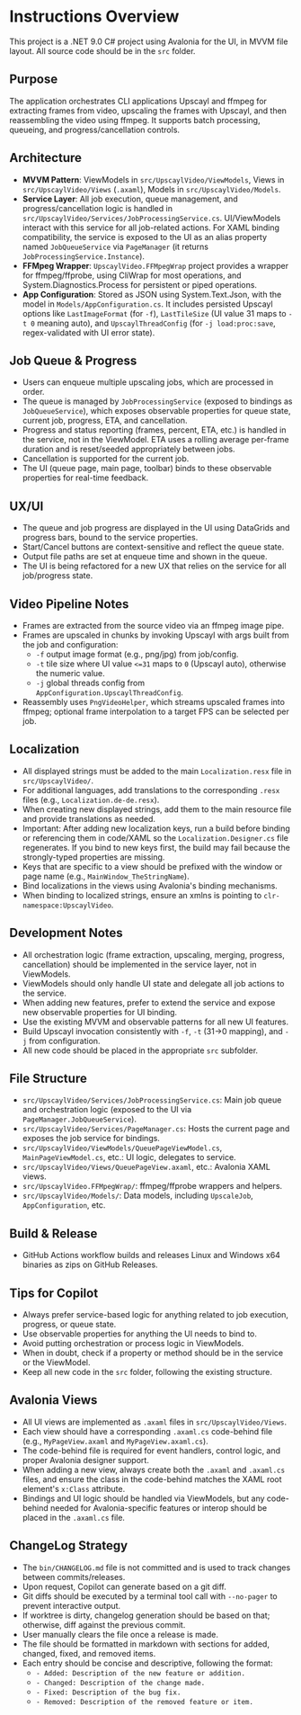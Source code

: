 # Instructions Overview

This project is a .NET 9.0 C# project using Avalonia for the UI, in MVVM file layout. All source code should be in the `src` folder.

## Purpose

The application orchestrates CLI applications Upscayl and ffmpeg for extracting frames from video, upscaling the frames with Upscayl, and then reassembling the video using ffmpeg. It supports batch processing, queueing, and progress/cancellation controls.

## Architecture

- **MVVM Pattern**: ViewModels in `src/UpscaylVideo/ViewModels`, Views in `src/UpscaylVideo/Views` (`.axaml`), Models in `src/UpscaylVideo/Models`.
- **Service Layer**: All job execution, queue management, and progress/cancellation logic is handled in `src/UpscaylVideo/Services/JobProcessingService.cs`. UI/ViewModels interact with this service for all job-related actions. For XAML binding compatibility, the service is exposed to the UI as an alias property named `JobQueueService` via `PageManager` (it returns `JobProcessingService.Instance`).
- **FFMpeg Wrapper**: `UpscaylVideo.FFMpegWrap` project provides a wrapper for ffmpeg/ffprobe, using CliWrap for most operations, and System.Diagnostics.Process for persistent or piped operations.
- **App Configuration**: Stored as JSON using System.Text.Json, with the model in `Models/AppConfiguration.cs`. It includes persisted Upscayl options like `LastImageFormat` (for `-f`), `LastTileSize` (UI value 31 maps to `-t 0` meaning auto), and `UpscaylThreadConfig` (for `-j load:proc:save`, regex-validated with UI error state).

## Job Queue & Progress

- Users can enqueue multiple upscaling jobs, which are processed in order.
- The queue is managed by `JobProcessingService` (exposed to bindings as `JobQueueService`), which exposes observable properties for queue state, current job, progress, ETA, and cancellation.
- Progress and status reporting (frames, percent, ETA, etc.) is handled in the service, not in the ViewModel. ETA uses a rolling average per-frame duration and is reset/seeded appropriately between jobs.
- Cancellation is supported for the current job.
- The UI (queue page, main page, toolbar) binds to these observable properties for real-time feedback.

## UX/UI

- The queue and job progress are displayed in the UI using DataGrids and progress bars, bound to the service properties.
- Start/Cancel buttons are context-sensitive and reflect the queue state.
- Output file paths are set at enqueue time and shown in the queue.
- The UI is being refactored for a new UX that relies on the service for all job/progress state.

## Video Pipeline Notes

- Frames are extracted from the source video via an ffmpeg image pipe.
- Frames are upscaled in chunks by invoking Upscayl with args built from the job and configuration:
  - `-f` output image format (e.g., png/jpg) from job/config.
  - `-t` tile size where UI value `<=31` maps to `0` (Upscayl auto), otherwise the numeric value.
  - `-j` global threads config from `AppConfiguration.UpscaylThreadConfig`.
- Reassembly uses `PngVideoHelper`, which streams upscaled frames into ffmpeg; optional frame interpolation to a target FPS can be selected per job.

## Localization

- All displayed strings must be added to the main `Localization.resx` file in `src/UpscaylVideo/`.
- For additional languages, add translations to the corresponding `.resx` files (e.g., `Localization.de-de.resx`).
- When creating new displayed strings, add them to the main resource file and provide translations as needed.
- Important: After adding new localization keys, run a build before binding or referencing them in code/XAML so the `Localization.Designer.cs` file regenerates. If you bind to new keys first, the build may fail because the strongly-typed properties are missing.
- Keys that are specific to a view should be prefixed with the window or page name (e.g., `MainWindow_TheStringName`).
- Bind localizations in the views using Avalonia's binding mechanisms.
- When binding to localized strings, ensure an xmlns is pointing to `clr-namespace:UpscaylVideo`.

## Development Notes

- All orchestration logic (frame extraction, upscaling, merging, progress, cancellation) should be implemented in the service layer, not in ViewModels.
- ViewModels should only handle UI state and delegate all job actions to the service.
- When adding new features, prefer to extend the service and expose new observable properties for UI binding.
- Use the existing MVVM and observable patterns for all new UI features.
- Build Upscayl invocation consistently with `-f`, `-t` (31->0 mapping), and `-j` from configuration.
- All new code should be placed in the appropriate `src` subfolder.

## File Structure

- `src/UpscaylVideo/Services/JobProcessingService.cs`: Main job queue and orchestration logic (exposed to the UI via `PageManager.JobQueueService`).
- `src/UpscaylVideo/Services/PageManager.cs`: Hosts the current page and exposes the job service for bindings.
- `src/UpscaylVideo/ViewModels/QueuePageViewModel.cs`, `MainPageViewModel.cs`, etc.: UI logic, delegates to service.
- `src/UpscaylVideo/Views/QueuePageView.axaml`, etc.: Avalonia XAML views.
- `src/UpscaylVideo.FFMpegWrap/`: ffmpeg/ffprobe wrappers and helpers.
- `src/UpscaylVideo/Models/`: Data models, including `UpscaleJob`, `AppConfiguration`, etc.

## Build & Release

- GitHub Actions workflow builds and releases Linux and Windows x64 binaries as zips on GitHub Releases.

## Tips for Copilot

- Always prefer service-based logic for anything related to job execution, progress, or queue state.
- Use observable properties for anything the UI needs to bind to.
- Avoid putting orchestration or process logic in ViewModels.
- When in doubt, check if a property or method should be in the service or the ViewModel.
- Keep all new code in the `src` folder, following the existing structure.

## Avalonia Views

- All UI views are implemented as `.axaml` files in `src/UpscaylVideo/Views`.
- Each view should have a corresponding `.axaml.cs` code-behind file (e.g., `MyPageView.axaml` and `MyPageView.axaml.cs`).
- The code-behind file is required for event handlers, control logic, and proper Avalonia designer support.
- When adding a new view, always create both the `.axaml` and `.axaml.cs` files, and ensure the class in the code-behind matches the XAML root element's `x:Class` attribute.
- Bindings and UI logic should be handled via ViewModels, but any code-behind needed for Avalonia-specific features or interop should be placed in the `.axaml.cs` file.

## ChangeLog Strategy

- The `bin/CHANGELOG.md` file is not committed and is used to track changes between commits/releases.
- Upon request, Copilot can generate based on a git diff.
- Git diffs should be executed by a terminal tool call with `--no-pager` to prevent interactive output.
- If worktree is dirty, changelog generation should be based on that; otherwise, diff against the previous commit.
- User manually clears the file once a release is made.
- The file should be formatted in markdown with sections for added, changed, fixed, and removed items.
- Each entry should be concise and descriptive, following the format:
  - `- Added: Description of the new feature or addition.`
  - `- Changed: Description of the change made.`
  - `- Fixed: Description of the bug fix.`
  - `- Removed: Description of the removed feature or item.`
